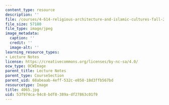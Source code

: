 ```yaml
---
content_type: resource
description: ''
file: /courses/4-614-religious-architecture-and-islamic-cultures-fall-2002/53f974ca94c8bdf8389adf27863c01f9_4065.jpg
file_size: 57180
file_type: image/jpeg
image_metadata:
  caption: ''
  credit: ''
  image-alt: ''
learning_resource_types:
- Lecture Notes
license: https://creativecommons.org/licenses/by-nc-sa/4.0/
ocw_type: OCWImage
parent_title: Lecture Notes
parent_type: CourseSection
parent_uid: 68abeaab-4eff-532c-e858-18d3ffb567bd
resourcetype: Image
title: 4065.jpg
uid: 53f974ca-94c8-bdf8-389a-df27863c01f9
---
```

